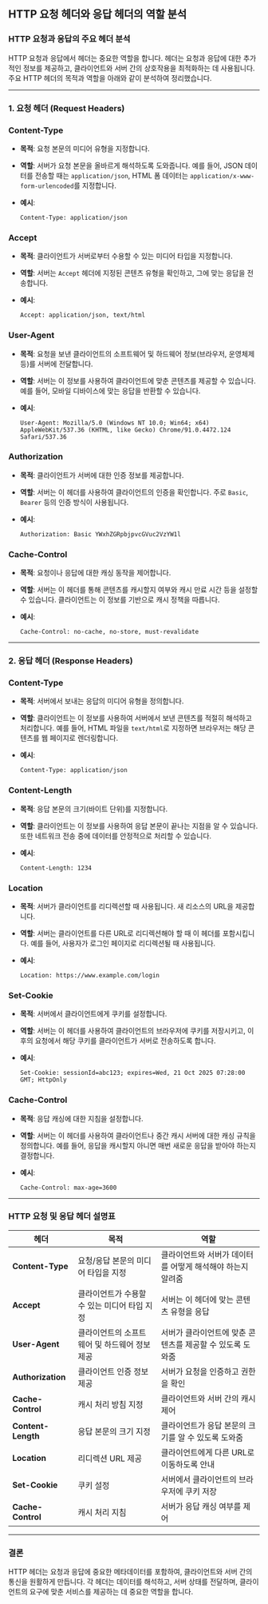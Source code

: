 ## HTTP 요청 헤더와 응답 헤더의 역할 분석
### HTTP 요청과 응답의 주요 헤더 분석

HTTP 요청과 응답에서 헤더는 중요한 역할을 합니다. 헤더는 요청과 응답에 대한 추가적인 정보를 제공하고, 클라이언트와 서버 간의 상호작용을 최적화하는 데 사용됩니다. 주요 HTTP 헤더의 목적과 역할을 아래와 같이 분석하여 정리했습니다.

---

### **1. 요청 헤더 (Request Headers)**

### **Content-Type**

- **목적**: 요청 본문의 미디어 유형을 지정합니다.
- **역할**: 서버가 요청 본문을 올바르게 해석하도록 도와줍니다. 예를 들어, JSON 데이터를 전송할 때는 `application/json`, HTML 폼 데이터는 `application/x-www-form-urlencoded`를 지정합니다.
- **예시**:

    ```
    Content-Type: application/json
    ```


### **Accept**

- **목적**: 클라이언트가 서버로부터 수용할 수 있는 미디어 타입을 지정합니다.
- **역할**: 서버는 `Accept` 헤더에 지정된 콘텐츠 유형을 확인하고, 그에 맞는 응답을 전송합니다.
- **예시**:

    ```
    Accept: application/json, text/html
    ```


### **User-Agent**

- **목적**: 요청을 보낸 클라이언트의 소프트웨어 및 하드웨어 정보(브라우저, 운영체제 등)를 서버에 전달합니다.
- **역할**: 서버는 이 정보를 사용하여 클라이언트에 맞춘 콘텐츠를 제공할 수 있습니다. 예를 들어, 모바일 디바이스에 맞는 응답을 반환할 수 있습니다.
- **예시**:

    ```
    User-Agent: Mozilla/5.0 (Windows NT 10.0; Win64; x64) AppleWebKit/537.36 (KHTML, like Gecko) Chrome/91.0.4472.124 Safari/537.36
    
    ```


### **Authorization**

- **목적**: 클라이언트가 서버에 대한 인증 정보를 제공합니다.
- **역할**: 서버는 이 헤더를 사용하여 클라이언트의 인증을 확인합니다. 주로 `Basic`, `Bearer` 등의 인증 방식이 사용됩니다.
- **예시**:

    ```
    Authorization: Basic YWxhZGRpbjpvcGVuc2VzYW1l
    ```


### **Cache-Control**

- **목적**: 요청이나 응답에 대한 캐싱 동작을 제어합니다.
- **역할**: 서버는 이 헤더를 통해 콘텐츠를 캐시할지 여부와 캐시 만료 시간 등을 설정할 수 있습니다. 클라이언트는 이 정보를 기반으로 캐시 정책을 따릅니다.
- **예시**:

    ```
    Cache-Control: no-cache, no-store, must-revalidate
    ```


---

### **2. 응답 헤더 (Response Headers)**

### **Content-Type**

- **목적**: 서버에서 보내는 응답의 미디어 유형을 정의합니다.
- **역할**: 클라이언트는 이 정보를 사용하여 서버에서 보낸 콘텐츠를 적절히 해석하고 처리합니다. 예를 들어, HTML 파일을 `text/html`로 지정하면 브라우저는 해당 콘텐츠를 웹 페이지로 렌더링합니다.
- **예시**:

    ```
    Content-Type: application/json
    ```


### **Content-Length**

- **목적**: 응답 본문의 크기(바이트 단위)를 지정합니다.
- **역할**: 클라이언트는 이 정보를 사용하여 응답 본문이 끝나는 지점을 알 수 있습니다. 또한 네트워크 전송 중에 데이터를 안정적으로 처리할 수 있습니다.
- **예시**:

    ```
    Content-Length: 1234
    ```


### **Location**

- **목적**: 서버가 클라이언트를 리디렉션할 때 사용됩니다. 새 리소스의 URL을 제공합니다.
- **역할**: 서버는 클라이언트를 다른 URL로 리디렉션해야 할 때 이 헤더를 포함시킵니다. 예를 들어, 사용자가 로그인 페이지로 리디렉션될 때 사용됩니다.
- **예시**:

    ```
    Location: https://www.example.com/login
    ```


### **Set-Cookie**

- **목적**: 서버에서 클라이언트에게 쿠키를 설정합니다.
- **역할**: 서버는 이 헤더를 사용하여 클라이언트의 브라우저에 쿠키를 저장시키고, 이후의 요청에서 해당 쿠키를 클라이언트가 서버로 전송하도록 합니다.
- **예시**:

    ```
    Set-Cookie: sessionId=abc123; expires=Wed, 21 Oct 2025 07:28:00 GMT; HttpOnly
    
    ```


### **Cache-Control**

- **목적**: 응답 캐싱에 대한 지침을 설정합니다.
- **역할**: 서버는 이 헤더를 사용하여 클라이언트나 중간 캐시 서버에 대한 캐싱 규칙을 정의합니다. 예를 들어, 응답을 캐시할지 아니면 매번 새로운 응답을 받아야 하는지 결정합니다.
- **예시**:

    ```
    Cache-Control: max-age=3600
    ```


---

### **HTTP 요청 및 응답 헤더 설명표**

| **헤더** | **목적** | **역할** |
| --- | --- | --- |
| **Content-Type** | 요청/응답 본문의 미디어 타입을 지정 | 클라이언트와 서버가 데이터를 어떻게 해석해야 하는지 알려줌 |
| **Accept** | 클라이언트가 수용할 수 있는 미디어 타입 지정 | 서버는 이 헤더에 맞는 콘텐츠 유형을 응답 |
| **User-Agent** | 클라이언트의 소프트웨어 및 하드웨어 정보 제공 | 서버가 클라이언트에 맞춘 콘텐츠를 제공할 수 있도록 도와줌 |
| **Authorization** | 클라이언트 인증 정보 제공 | 서버가 요청을 인증하고 권한을 확인 |
| **Cache-Control** | 캐시 처리 방침 지정 | 클라이언트와 서버 간의 캐시 제어 |
| **Content-Length** | 응답 본문의 크기 지정 | 클라이언트가 응답 본문의 크기를 알 수 있도록 도와줌 |
| **Location** | 리디렉션 URL 제공 | 클라이언트에게 다른 URL로 이동하도록 안내 |
| **Set-Cookie** | 쿠키 설정 | 서버에서 클라이언트의 브라우저에 쿠키 저장 |
| **Cache-Control** | 캐시 처리 지침 | 서버가 응답 캐싱 여부를 제어 |

---

### **결론**

HTTP 헤더는 요청과 응답에 중요한 메타데이터를 포함하여, 클라이언트와 서버 간의 통신을 원활하게 만듭니다. 각 헤더는 데이터를 해석하고, 서버 상태를 전달하며, 클라이언트의 요구에 맞춘 서비스를 제공하는 데 중요한 역할을 합니다.